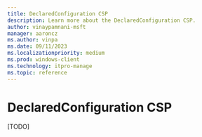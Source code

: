 ```yaml
---
title: DeclaredConfiguration CSP
description: Learn more about the DeclaredConfiguration CSP.
author: vinaypamnani-msft
manager: aaroncz
ms.author: vinpa
ms.date: 09/11/2023
ms.localizationpriority: medium
ms.prod: windows-client
ms.technology: itpro-manage
ms.topic: reference
---
```


# DeclaredConfiguration CSP

[TODO]

